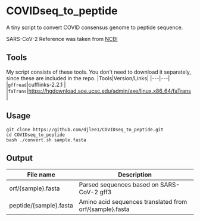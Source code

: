 # COVIDseq_to_peptide
A tiny script to convert COVID consensus genome to peptide sequence.

SARS-CoV-2 Reference was taken from [NCBI](https://www.ncbi.nlm.nih.gov/sars-cov-2/)




## Tools
My script consists of these tools. You don't need to download it separately, since these are included in the repo.
|Tools|Version/Links|
|---|---|
|`gffread`|cufflinks-2.2.1 |
|`faTrans`|https://hgdownload.soe.ucsc.edu/admin/exe/linux.x86_64/faTrans |




## Usage

    git clone https://github.com/djlee1/COVIDseq_to_peptide.git
    cd COVIDseq_to_peptide
    bash ./convert.sh sample.fasta
    

## Output
|File name|Description|
|---|---|
|orf/{sample}.fasta|Parsed sequences based on SARS-CoV-2 gff3|
|peptide/{sample}.fasta|Amino acid sequences translated from orf/{sample}.fasta |
